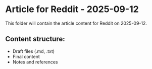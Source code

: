 # Article for Reddit - 2025-09-12

This folder will contain the article content for Reddit on 2025-09-12.

## Content structure:
- Draft files (.md, .txt)
- Final content
- Notes and references
